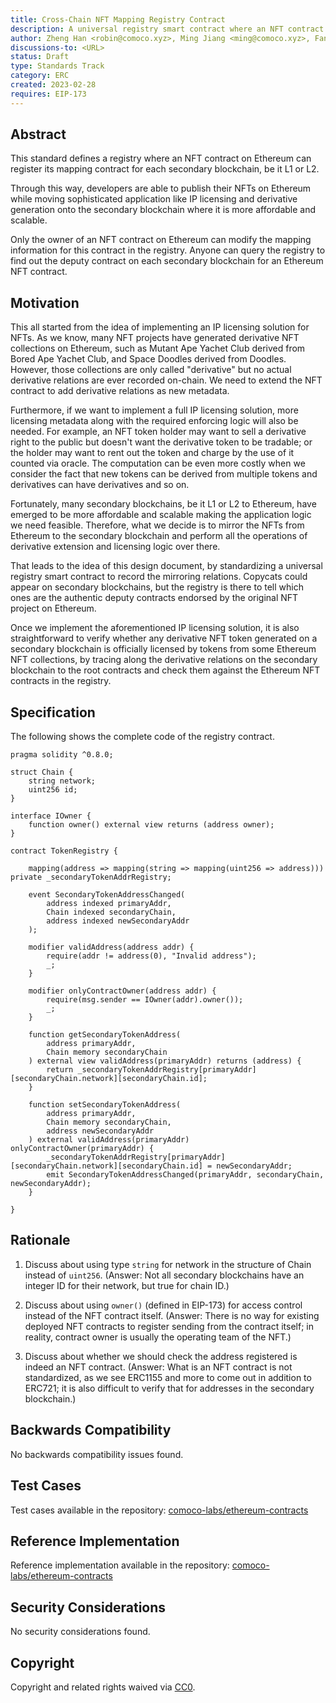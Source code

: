 ```yaml
---
title: Cross-Chain NFT Mapping Registry Contract
description: A universal registry smart contract where an NFT contract owner can register its mapping contract for each secondary blockchain.
author: Zheng Han <robin@comoco.xyz>, Ming Jiang <ming@comoco.xyz>, Fan Yang <jack@comoco.xyz>
discussions-to: <URL>
status: Draft
type: Standards Track
category: ERC
created: 2023-02-28
requires: EIP-173
---
```


## Abstract

This standard defines a registry where an NFT contract on Ethereum can register its mapping contract for each secondary blockchain, be it L1 or L2.

Through this way, developers are able to publish their NFTs on Ethereum while moving sophisticated application like IP licensing and derivative generation onto the secondary blockchain where it is more affordable and scalable.

Only the owner of an NFT contract on Ethereum can modify the mapping information for this contract in the registry. Anyone can query the registry to find out the deputy contract on each secondary blockchain for an Ethereum NFT contract.

## Motivation

This all started from the idea of implementing an IP licensing solution for NFTs. As we know, many NFT projects have generated derivative NFT collections on Ethereum, such as Mutant Ape Yachet Club derived from Bored Ape Yachet Club, and Space Doodles derived from Doodles. However, those collections are only called "derivative" but no actual derivative relations are ever recorded on-chain. We need to extend the NFT contract to add derivative relations as new metadata.

Furthermore, if we want to implement a full IP licensing solution, more licensing metadata along with the required enforcing logic will also be needed. For example, an NFT token holder may want to sell a derivative right to the public but doesn't want the derivative token to be tradable; or the holder may want to rent out the token and charge by the use of it counted via oracle. The computation can be even more costly when we consider the fact that new tokens can be derived from multiple tokens and derivatives can have derivatives and so on.

Fortunately, many secondary blockchains, be it L1 or L2 to Ethereum, have emerged to be more affordable and scalable making the application logic we need feasible. Therefore, what we decide is to mirror the NFTs from Ethereum to the secondary blockchain and perform all the operations of derivative extension and licensing logic over there.

That leads to the idea of this design document, by standardizing a universal registry smart contract to record the mirroring relations. Copycats could appear on secondary blockchains, but the registry is there to tell which ones are the authentic deputy contracts endorsed by the original NFT project on Ethereum.

Once we implement the aforementioned IP licensing solution, it is also straightforward to verify whether any derivative NFT token generated on a secondary blockchain is officially licensed by tokens from some Ethereum NFT collections, by tracing along the derivative relations on the secondary blockchain to the root contracts and check them against the Ethereum NFT contracts in the registry.

## Specification

The following shows the complete code of the registry contract.

```solidity
pragma solidity ^0.8.0;

struct Chain {
    string network;
    uint256 id;
}

interface IOwner {
    function owner() external view returns (address owner);
}

contract TokenRegistry {

    mapping(address => mapping(string => mapping(uint256 => address))) private _secondaryTokenAddrRegistry;

    event SecondaryTokenAddressChanged(
        address indexed primaryAddr,
        Chain indexed secondaryChain,
        address indexed newSecondaryAddr
    );

    modifier validAddress(address addr) {
        require(addr != address(0), "Invalid address");
        _;
    }

    modifier onlyContractOwner(address addr) {
        require(msg.sender == IOwner(addr).owner());
        _;
    }

    function getSecondaryTokenAddress(
        address primaryAddr,
        Chain memory secondaryChain
    ) external view validAddress(primaryAddr) returns (address) {
        return _secondaryTokenAddrRegistry[primaryAddr][secondaryChain.network][secondaryChain.id];
    }

    function setSecondaryTokenAddress(
        address primaryAddr,
        Chain memory secondaryChain,
        address newSecondaryAddr
    ) external validAddress(primaryAddr) onlyContractOwner(primaryAddr) {
        _secondaryTokenAddrRegistry[primaryAddr][secondaryChain.network][secondaryChain.id] = newSecondaryAddr;
        emit SecondaryTokenAddressChanged(primaryAddr, secondaryChain, newSecondaryAddr);
    }

}
```

## Rationale

1. Discuss about using type `string` for network in the structure of Chain instead of `uint256`. (Answer: Not all secondary blockchains have an integer ID for their network, but true for chain ID.)

2. Discuss about using `owner()` (defined in EIP-173) for access control instead of the NFT contract itself. (Answer: There is no way for existing deployed NFT contracts to register sending from the contract itself; in reality, contract owner is usually the operating team of the NFT.)

3. Discuss about whether we should check the address registered is indeed an NFT contract. (Answer: What is an NFT contract is not standardized, as we see ERC1155 and more to come out in addition to ERC721; it is also difficult to verify that for addresses in the secondary blockchain.)

## Backwards Compatibility

No backwards compatibility issues found.

## Test Cases

Test cases available in the repository: [comoco-labs/ethereum-contracts](https://github.com/comoco-labs/ethereum-contracts)

## Reference Implementation

Reference implementation available in the repository: [comoco-labs/ethereum-contracts](https://github.com/comoco-labs/ethereum-contracts)

## Security Considerations

No security considerations found.

## Copyright

Copyright and related rights waived via [CC0](../LICENSE.md).
